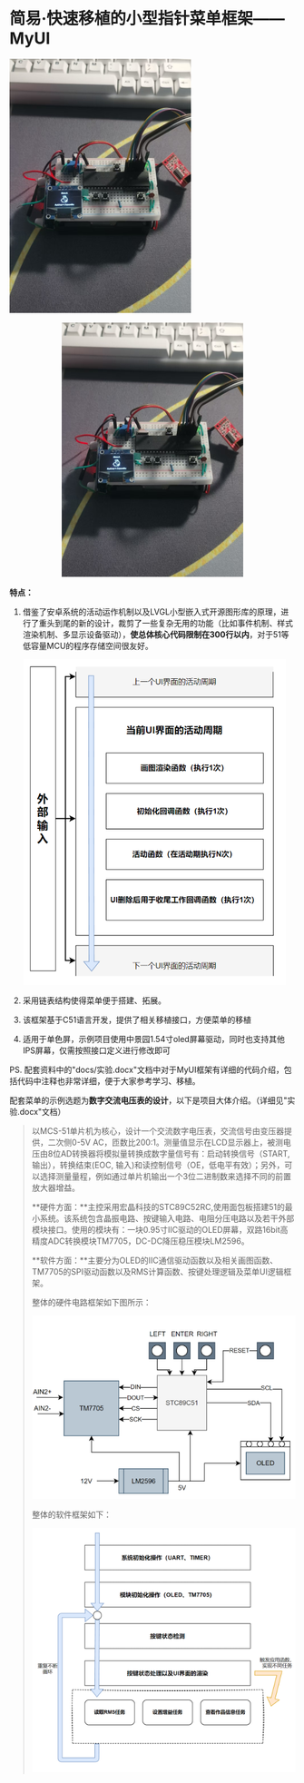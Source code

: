 # 简易·快速移植的小型指针菜单框架——MyUI

![](docs/main.png )
<div align="center">
   <img src="docs/main.png" >
</div>

**特点：**

1. 借鉴了安卓系统的活动运作机制以及LVGL小型嵌入式开源图形库的原理，进行了重头到尾的新的设计，裁剪了一些复杂无用的功能（比如事件机制、样式渲染机制、多显示设备驱动），**使总体核心代码限制在300行以内**，对于51等低容量MCU的程序存储空间很友好。

   ![](docs/软件UI框架.png)

2. 采用链表结构使得菜单便于搭建、拓展。

3. 该框架基于C51语言开发，提供了相关移植接口，方便菜单的移植

4. 适用于单色屏，示例项目使用中景园1.54寸oled屏幕驱动，同时也支持其他IPS屏幕，仅需按照接口定义进行修改即可



PS. 	配套资料中的"docs/实验.docx"文档中对于MyUI框架有详细的代码介绍，包括代码中注释也非常详细，便于大家参考学习、移植。



配套菜单的示例选题为**数字交流电压表的设计**，以下是项目大体介绍。（详细见"实验.docx"文档）

> 以MCS-51单片机为核心，设计一个交流数字电压表，交流信号由变压器提供，二次侧0-5V AC，匝数比200:1。测量值显示在LCD显示器上，被测电压由8位AD转换器将模拟量转换成数字量信号有：启动转换信号（START,输出），转换结束(EOC, 输入)和读控制信号（OE，低电平有效）；另外，可以选择测量量程，例如通过单片机输出一个3位二进制数来选择不同的前置放大器增益。
>
> **硬件方面：**主控采用宏晶科技的STC89C52RC,使用面包板搭建51的最小系统。该系统包含晶振电路、按键输入电路、电阻分压电路以及若干外部模块接口。使用的模块有：一块0.95寸IIC驱动的OLED屏幕，双路16bit高精度ADC转换模块TM7705，DC-DC降压稳压模块LM2596。
>
> **软件方面：**主要分为OLED的IIC通信驱动函数以及相关画图函数、TM7705的SPI驱动函数以及RMS计算函数、按键处理逻辑及菜单UI逻辑框架。
>
> 整体的硬件电路框架如下图所示：
>
>   ![](docs/硬件框架.png)
>
> 整体的软件框架如下：
>
> ![](docs/软件框架.png)
